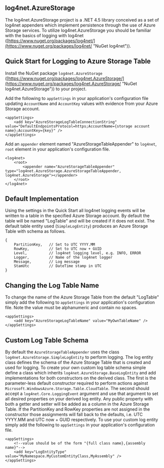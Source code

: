 ## log4net.AzureStorage ##
The log4net.AzureStorage project is a .NET 4.5 library conceived as a set of log4net appenders which implement persistence through the use of Azure Storage services. To utilize log4net.AzureStorage you should be familiar with the basics of logging with log4net ([https://www.nuget.org/packages/log4net/](https://www.nuget.org/packages/log4net/ "NuGet log4net")).

## Quick Start for Logging to Azure Storage Table ##
Install the NuGet package `log4net.AzureStorage` ([https://www.nuget.org/packages/log4net.AzureStorage/](https://www.nuget.org/packages/log4net.AzureStorage/ "NuGet log4net.AzureStorage")) to your project. 

Add the following to `appSettings` in your application's configuration file updating `AccountName` and `AccountKey` values with evidence from your Azure Storage account.

	<appSettings>
		<add key="AzureStorageLogTableConnectionString" value="DefaultEndpointsProtocol=https;AccountName={storage account name};AccountKey={key}" />
	</appSettings>

Add an `appender` element named "AzureStorageTableAppender" to `log4net`, `root` element in your application's configuration file.

	<log4net>
		<root>
			<appender name="AzureStorageTableAppender" type="log4net.AzureStorage.AzureStorageTableAppender, log4net.AzureStorage"></appender>
		</root>
	</log4net>

## Default Implementation ##
Using the settings in the Quick Start all log4net logging events will be written to a table in the specified Azure Storage account. By default the table will be named "LogTable" and will be created if it does not exist. The default table entity used (`SimpleLogEntity`) produces an Azure Storage Table with schema as follows.

	{
		PartitionKey,	// Set to UTC YYYY.MM
		RowKey,			// Set to UTC now + GUID
		Level,			// log4net logging level, e.g. INFO, ERROR
		Logger,			// Name of the log4net logger
		Message,		// Log message
		StamUtc			// DateTime stamp in UTC
	}

## Changing the Log Table Name ##
To change the name of the Azure Storage Table from the default "LogTable" simply add the following to `appSettings` in your application's configuration file. Note the value must be alphanumeric and contain no spaces.

	<appSettings>
		<add key="AzureStorageLogTableName" value="MyOwnTableName" />
	</appSettings>

## Custom Log Table Schema ##
By default the `AzureStorageTableAppender` uses the class `log4net.AzureStorage.SimpleLogEntity` to perform logging. The log entity class defines the schema of the Azure Storage Table that is created and used for logging. To create your own custom log table schema simple define a class which inherits `log4net.AzureStorage.BaseLogEntity` and add implementations for both constructors on the derived class. The first is the parameter-less default constructor required to perform actions against `Microsoft.WindowsAzure.Storage.Table.CloudTable`. The second should accept a `log4net.Core.LoggingEvent` argument and use that argument to set all desired properties on your derived log entity. Any public property with both a getter and setter will be added as a column in the Azure Storage Table. If the PartitionKey and RowKey properties are not assigned in the constructor those assignments will fall back to the defaults, i.e. UTC YYYY.MM and UTC now + GUID respectively. To use your custom log entity simply add the following to `appSettings` in your application's configuration file.

	<appSettings>
		<!--value should be of the form "{full class name},{assembly name}"-->
		<add key="LogEntityType" value="MyNamespace.MyCustomEntityClass,MyAssembly" />
	</appSettings>
